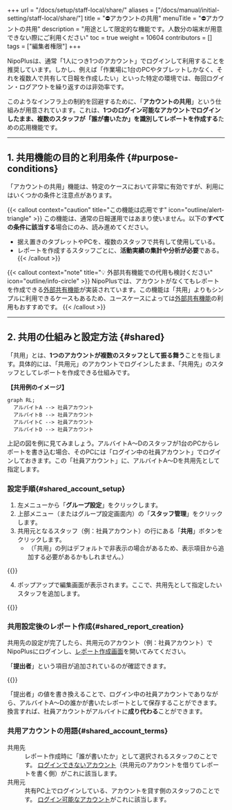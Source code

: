 +++
url = "/docs/setup/staff-local/share/"
aliases = ["/docs/manual/initial-setting/staff-local/share/"]
title = "⛔アカウントの共用"
menuTitle = "⛔アカウントの共用"
description = "用途として限定的な機能です。人数分の端末が用意できない際にご利用ください"
toc = true
weight = 10604
contributors = []
tags = ["編集者権限"]
+++

NipoPlusは、通常「1人につき1つのアカウント」でログインして利用することを推奨しています。しかし、例えば「作業場に1台のPCやタブレットしかなく、それを複数人で共有して日報を作成したい」といった特定の環境では、毎回ログイン・ログアウトを繰り返すのは非効率です。

このようなインフラ上の制約を回避するために、「**アカウントの共用**」という仕組みが用意されています。これは、**1つのログイン可能なアカウントでログインしたまま、複数のスタッフが「誰が書いたか」を識別してレポートを作成する**ための応用機能です。

---

## 1. 共用機能の目的と利用条件 {#purpose-conditions}

「アカウントの共用」機能は、特定のケースにおいて非常に有効ですが、利用にはいくつかの条件と注意点があります。

{{< callout context="caution" title="この機能は応用です" icon="outline/alert-triangle" >}}
この機能は、通常の日報運用ではあまり使いません。以下の**すべての条件に該当する**場合にのみ、読み進めてください。

- 据え置きのタブレットやPCを、複数のスタッフで共有して使用している。
- レポートを作成するスタッフごとに、**活動実績の集計や分析が必要**である。
  {{< /callout >}}

{{< callout context="note" title="💡 外部共有機能での代用も検討ください" icon="outline/info-circle" >}}
NipoPlusでは、アカウントがなくてもレポートを作成できる[外部共有機能](/docs/manual/write-report/outside/)が実装されています。この機能は「共用」よりもシンプルに利用できるケースもあるため、ユースケースによっては[外部共有機能](/docs/manual/write-report/outside/)の利用もおすすめです。
{{< /callout >}}

---

## 2. 共用の仕組みと設定方法 {#shared}

「共用」とは、**1つのアカウントが複数のスタッフとして振る舞う**ことを指します。具体的には、「共用元」のアカウントでログインしたまま、「共用先」のスタッフとしてレポートを作成できる仕組みです。

**【共用例のイメージ】**

```kroki {type=mermaid}
graph RL;
  アルバイトA --> 社員アカウント
  アルバイトB --> 社員アカウント
  アルバイトC --> 社員アカウント
  アルバイトD --> 社員アカウント
```

上記の図を例に見てみましょう。アルバイトA〜Dのスタッフが1台のPCからレポートを書き込む場合、そのPCには「ログイン中の社員アカウント」でログインしておきます。この「社員アカウント」に、アルバイトA〜Dを共用先として指定します。

### 設定手順{#shared_account_setup}

1.  左メニューから「**グループ設定**」をクリックします。
2.  上部メニュー（またはグループ設定画面内）の「**スタッフ管理**」をクリックします。
3.  共用元となるスタッフ（例：社員アカウント）の行にある「**共用**」ボタンをクリックします。
    - （「共用」の列はデフォルトで非表示の場合があるため、表示項目から追加する必要があるかもしれません。）

{{<iTablet filename="img/shared" msg="「共用」の列は、デフォルトでは非表示になっている場合があります。表示項目から追加して操作してください。" alice="ok">}}

4.  ポップアップで編集画面が表示されます。ここで、共用先として指定したいスタッフを追加します。

{{<iTablet filename="img/sharedSetting" msg="共用先に追加したいスタッフを一覧から選択してください。ここで選択したスタッフが、共用元アカウントでレポートを作成できるようになります。" alice="ok">}}

### 共用設定後のレポート作成{#shared_report_creation}

共用先の設定が完了したら、共用元のアカウント（例：社員アカウント）でNipoPlusにログインし、[レポート作成画面](/docs/manual/write-report/write/)を開いてみてください。

「**提出者**」という項目が追加されているのが確認できます。

{{<iTablet filename="img/writeReport" msg="社員アカウントでログインしたまま、アルバイトA〜Dの誰がレポートを書いたかを選択できます。これが共用の効果です。" alice="ok">}}

「提出者」の値を書き換えることで、ログイン中の社員アカウントでありながら、アルバイトA〜Dの誰かが書いたレポートとして保存することができます。換言すれば、社員アカウントがアルバイトに**成り代わる**ことができます。

### 共用アカウントの用語{#shared_account_terms}

<dl class="basic">
<dt>共用先</dt>
<dd>
    レポート作成時に「誰が書いたか」として選択されるスタッフのことです。
    <a href="/docs/setup/staff-global/make/">ログインできないアカウント</a>（共用元のアカウントを借りてレポートを書く側）がこれに該当します。
</dd>
<dt>共用元</dt>
<dd>
    共有PC上でログインしている、アカウントを貸す側のスタッフのことです。
    <a href="/docs/setup/staff-global/make/">ログイン可能なアカウント</a>がこれに該当します。
</dd>
</dl>
